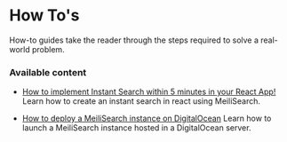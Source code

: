 # How To's

How-to guides take the reader through the steps required to solve a real-world problem.

### Available content

- [How to implement Instant Search within 5 minutes in your React App!](/resources/howtos/meilisearch_react.md)
    Learn how to create an instant search in react using MeiliSearch.

- [How to deploy a MeiliSearch instance on DigitalOcean](/resources/howtos/digitalocean_droplet.md)
    Learn how to launch a MeiliSearch instance hosted in a DigitalOcean server.
